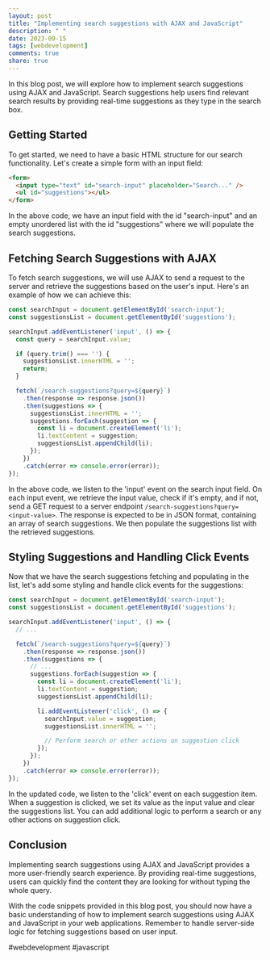 ```yaml
---
layout: post
title: "Implementing search suggestions with AJAX and JavaScript"
description: " "
date: 2023-09-15
tags: [webdevelopment]
comments: true
share: true
---
```


In this blog post, we will explore how to implement search suggestions using AJAX and JavaScript. Search suggestions help users find relevant search results by providing real-time suggestions as they type in the search box.

## Getting Started

To get started, we need to have a basic HTML structure for our search functionality. Let's create a simple form with an input field:

```html
<form>
  <input type="text" id="search-input" placeholder="Search..." />
  <ul id="suggestions"></ul>
</form>
```

In the above code, we have an input field with the id "search-input" and an empty unordered list with the id "suggestions" where we will populate the search suggestions.

## Fetching Search Suggestions with AJAX

To fetch search suggestions, we will use AJAX to send a request to the server and retrieve the suggestions based on the user's input. Here's an example of how we can achieve this:

```javascript
const searchInput = document.getElementById('search-input');
const suggestionsList = document.getElementById('suggestions');

searchInput.addEventListener('input', () => {
  const query = searchInput.value;

  if (query.trim() === '') {
    suggestionsList.innerHTML = '';
    return;
  }

  fetch(`/search-suggestions?query=${query}`)
    .then(response => response.json())
    .then(suggestions => {
      suggestionsList.innerHTML = '';
      suggestions.forEach(suggestion => {
        const li = document.createElement('li');
        li.textContent = suggestion;
        suggestionsList.appendChild(li);
      });
    })
    .catch(error => console.error(error));
});
```

In the above code, we listen to the 'input' event on the search input field. On each input event, we retrieve the input value, check if it's empty, and if not, send a GET request to a server endpoint `/search-suggestions?query=<input-value>`. The response is expected to be in JSON format, containing an array of search suggestions. We then populate the suggestions list with the retrieved suggestions.

## Styling Suggestions and Handling Click Events

Now that we have the search suggestions fetching and populating in the list, let's add some styling and handle click events for the suggestions:

```javascript
const searchInput = document.getElementById('search-input');
const suggestionsList = document.getElementById('suggestions');

searchInput.addEventListener('input', () => {
  // ...

  fetch(`/search-suggestions?query=${query}`)
    .then(response => response.json())
    .then(suggestions => {
      // ...
      suggestions.forEach(suggestion => {
        const li = document.createElement('li');
        li.textContent = suggestion;
        suggestionsList.appendChild(li);

        li.addEventListener('click', () => {
          searchInput.value = suggestion;
          suggestionsList.innerHTML = '';

          // Perform search or other actions on suggestion click
        });
      });
    })
    .catch(error => console.error(error));
});
```

In the updated code, we listen to the 'click' event on each suggestion item. When a suggestion is clicked, we set its value as the input value and clear the suggestions list. You can add additional logic to perform a search or any other actions on suggestion click.

## Conclusion

Implementing search suggestions using AJAX and JavaScript provides a more user-friendly search experience. By providing real-time suggestions, users can quickly find the content they are looking for without typing the whole query.

With the code snippets provided in this blog post, you should now have a basic understanding of how to implement search suggestions using AJAX and JavaScript in your web applications. Remember to handle server-side logic for fetching suggestions based on user input.

#webdevelopment #javascript